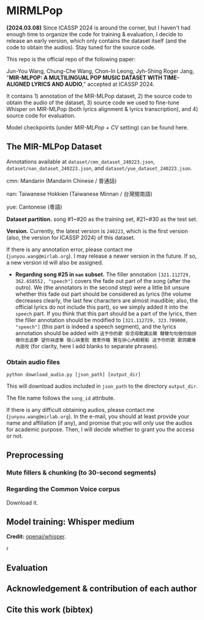 # MIRMLPop

**(2024.03.08)** Since ICASSP 2024 is around the corner, but I haven't had enough time to organize the code for training & evaluation, I decide to release an early version, which only contains the dataset itself (and the code to obtain the audios). Stay tuned for the source code.



This repo is the official repo of the following paper:

Jun-You Wang, Chung-Che Wang, Chon-In Leong, Jyh-Shing Roger Jang, "**MIR-MLPOP: A MULTILINGUAL POP MUSIC DATASET WITH TIME-ALIGNED LYRICS AND AUDIO**," accepted at ICASSP 2024.

It contains 1) annotation of the MIR-MLPop dataset, 2) the source code to obtain the audio of the dataset, 3) source code we used to fine-tune Whisper on MIR-MLPop (both lyrics alignment & lyrics transcription), and 4) source code for evaluation.

Model checkpoints (under *MIR-MLPop + CV* setting) can be found here.

## The MIR-MLPop Dataset

Annotations available at ``dataset/cmn_dataset_240223.json``, `dataset/nan_dataset_240223.json`, and `dataset/yue_dataset_240223.json`.

cmn: Mandarin (Mandarin Chinese / 普通話)

nan: Taiwanese Hokkien (Taiwanese Minnan / 台灣閩南語)

yue: Cantonese (粵語)

**Dataset partition.** song #1~#20 as the training set, #21~#30 as the test set.

**Version.** Currently, the latest version is ``240223``, which is the first version (also, the version for ICASSP 2024) of this dataset.

If there is any annotation error, please contact me (``junyou.wang@mirlab.org``). I may release a newer version in the future. If so, a new version id will also be assigned.

- **Regarding song #25 in ``nan`` subset.** The filler annotation ``[321.112729, 362.658552, "speech"]`` covers the fade out part of the song (after the outro). We (the annotators in the second step) were a little bit unsure whether this fade out part should be considered as lyrics (the volume decreases clearly, the last few characters are almost inaudible; also, the official lyrics do not include this part), so we simply added it into the ``speech`` part. If you think that this part should be a part of the lyrics, then the filler annotation should be modified to ``[321.112729, 323.709000, "speech"]`` (this part is indeed a speech segment), and the lyrics annotation should be added with `送予你的歌 掛念毋敢講出聲 聲聲句句做你拍拚做你去追夢 望你袂虛華 發心袂重耽 擔蔥作穡 實在拚心內較輕鬆 送予你的歌 歌詞藏喙內底咬` (for clarity, here I add blanks to separate phrases).

### Obtain audio files

```
python download_audio.py [json_path] [output_dir]
```

This will download audios included in ``json_path`` to the directory ``output_dir``.

The file name follows the ``song_id`` attribute.

If there is any difficult obtaining audios, please contact me (`junyou.wang@mirlab.org`). In the e-mail, you should at least provide your name and affiliation (if any), and promise that you will only use the audios for academic purpose. Then, I will decide whether to grant you the access or not.

## Preprocessing

### Mute fillers & chunking (to 30-second segments)

### Regarding the Common Voice corpus

Download it.

## Model training: Whisper medium

**Credit:** [openai/whisper](https://github.com/openai/whisper).

r

## Evaluation

## Acknowledgement & contribution of each author

## Cite this work (bibtex)
